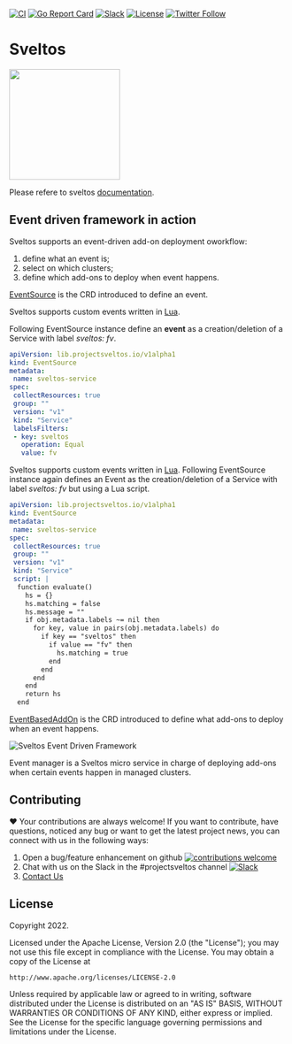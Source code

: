 [![CI](https://github.com/projectsveltos/event-manager/actions/workflows/main.yaml/badge.svg)](https://github.com/projectsveltos/event-manager/actions)
[![Go Report Card](https://goreportcard.com/badge/github.com/projectsveltos/event-manager)](https://goreportcard.com/report/github.com/projectsveltos/event-manager)
[![Slack](https://img.shields.io/badge/join%20slack-%23projectsveltos-brighteen)](https://join.slack.com/t/projectsveltos/shared_invite/zt-1hraownbr-W8NTs6LTimxLPB8Erj8Q6Q)
[![License](https://img.shields.io/badge/license-Apache-blue.svg)](LICENSE)
[![Twitter Follow](https://img.shields.io/twitter/follow/projectsveltos?style=social)](https://twitter.com/projectsveltos)

# Sveltos

<img src="https://raw.githubusercontent.com/projectsveltos/sveltos/main/docs/assets/logo.png" width="200">

Please refere to sveltos [documentation](https://projectsveltos.github.io/sveltos/).

## Event driven framework in action

Sveltos supports an event-driven add-on deployment oworkflow:

1. define what an event is;
2. select on which clusters;
3. define which add-ons to deploy when event happens.

[EventSource](https://github.com/projectsveltos/libsveltos/blob/main/api/v1alpha1/eventsource_type.go) is the CRD introduced to define an event.

Sveltos supports custom events written in [Lua](https://www.lua.org/).

Following EventSource instance define an __event__ as a creation/deletion of a Service with label *sveltos: fv*.

```yaml
apiVersion: lib.projectsveltos.io/v1alpha1
kind: EventSource
metadata:
 name: sveltos-service
spec:
 collectResources: true
 group: ""
 version: "v1"
 kind: "Service"
 labelsFilters:
 - key: sveltos
   operation: Equal
   value: fv
```

Sveltos supports custom events written in [Lua](https://www.lua.org/). 
Following EventSource instance again defines an Event as the creation/deletion of a Service with label *sveltos: fv* but using a Lua script. 

```yaml
apiVersion: lib.projectsveltos.io/v1alpha1
kind: EventSource
metadata:
 name: sveltos-service
spec:
 collectResources: true
 group: ""
 version: "v1"
 kind: "Service"
 script: |
  function evaluate()
    hs = {}
    hs.matching = false
    hs.message = ""
    if obj.metadata.labels ~= nil then
      for key, value in pairs(obj.metadata.labels) do
        if key == "sveltos" then
          if value == "fv" then
            hs.matching = true
          end
        end
      end
    end
    return hs
  end
```

[EventBasedAddOn](https://github.com/projectsveltos/libsveltos/blob/main/api/v1alpha1/eventbasedaddon_type.go) is the CRD introduced to define what add-ons to deploy when an event happens.

![Sveltos Event Driven Framework](https://github.com/projectsveltos/demos/blob/main//event-driven/event_driven_framework.gif)

Event manager is a Sveltos micro service in charge of deploying add-ons when certain events happen in managed clusters.

## Contributing 

❤️ Your contributions are always welcome! If you want to contribute, have questions, noticed any bug or want to get the latest project news, you can connect with us in the following ways:

1. Open a bug/feature enhancement on github [![contributions welcome](https://img.shields.io/badge/contributions-welcome-brightgreen.svg?style=flat)](https://github.com/projectsveltos/sveltos-manager/issues)
2. Chat with us on the Slack in the #projectsveltos channel [![Slack](https://img.shields.io/badge/join%20slack-%23projectsveltos-brighteen)](https://join.slack.com/t/projectsveltos/shared_invite/zt-1hraownbr-W8NTs6LTimxLPB8Erj8Q6Q)
3. [Contact Us](mailto:support@projectsveltos.io)

## License

Copyright 2022.

Licensed under the Apache License, Version 2.0 (the "License");
you may not use this file except in compliance with the License.
You may obtain a copy of the License at

    http://www.apache.org/licenses/LICENSE-2.0

Unless required by applicable law or agreed to in writing, software
distributed under the License is distributed on an "AS IS" BASIS,
WITHOUT WARRANTIES OR CONDITIONS OF ANY KIND, either express or implied.
See the License for the specific language governing permissions and
limitations under the License.
